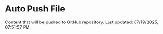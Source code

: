 # Auto Push File

Content that will be pushed to GitHub repository.
Last updated: 07/18/2025, 07:51:57 PM